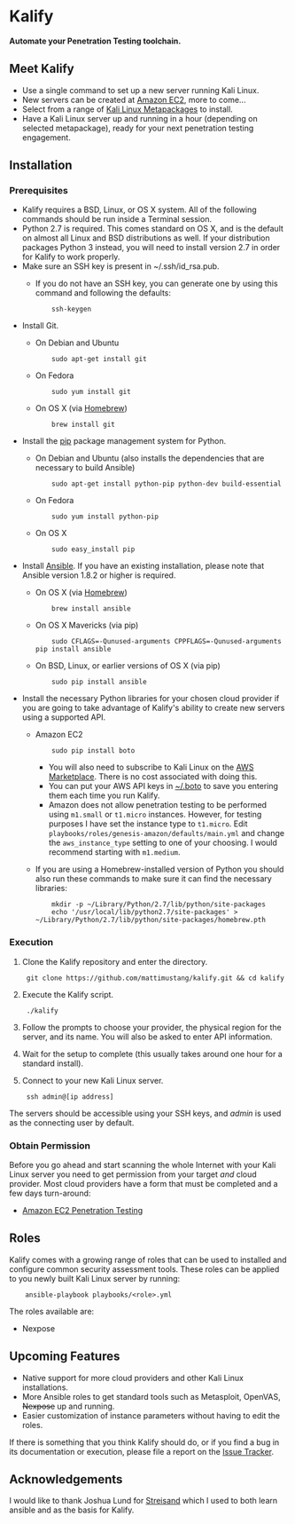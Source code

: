 Kalify
======

**Automate your Penetration Testing toolchain.**

Meet Kalify
-----------
* Use a single command to set up a new server running Kali Linux.
* New servers can be created at [Amazon EC2](https://aws.amazon.com/ec2/), more
  to come...
* Select from a range of [Kali Linux
  Metapackages](https://www.kali.org/news/kali-linux-metapackages/) to install.
* Have a Kali Linux server up and running in a hour (depending on selected
  metapackage), ready for your next penetration testing engagement.

Installation
------------

### Prerequisites ###
* Kalify requires a BSD, Linux, or OS X system. All of the following
  commands should be run inside a Terminal session.
* Python 2.7 is required. This comes standard on OS X, and is the default on
  almost all Linux and BSD distributions as well. If your distribution packages
Python 3 instead, you will need to install version 2.7 in order for Kalify
to work properly.
* Make sure an SSH key is present in ~/.ssh/id\_rsa.pub.
  * If you do not have an SSH key, you can generate one by using this command
    and following the defaults:

            ssh-keygen
* Install Git.
  * On Debian and Ubuntu

            sudo apt-get install git
  * On Fedora

            sudo yum install git
  * On OS X (via [Homebrew](http://brew.sh/))

            brew install git
* Install the [pip](https://pip.pypa.io/en/latest/) package management system
  for Python.
  * On Debian and Ubuntu (also installs the dependencies that are necessary to
    build Ansible)

            sudo apt-get install python-pip python-dev build-essential
  * On Fedora

            sudo yum install python-pip
  * On OS X

            sudo easy_install pip
* Install [Ansible](http://www.ansible.com/home). If you have an existing
  installation, please note that Ansible version 1.8.2 or higher is required.
  * On OS X (via [Homebrew](http://brew.sh/))

            brew install ansible
  * On OS X Mavericks (via pip)

            sudo CFLAGS=-Qunused-arguments CPPFLAGS=-Qunused-arguments pip install ansible
  * On BSD, Linux, or earlier versions of OS X (via pip)

            sudo pip install ansible
* Install the necessary Python libraries for your chosen cloud provider if you
  are going to take advantage of Kalify's ability to create new servers
  using a supported API.
  * Amazon EC2

            sudo pip install boto
    * You will also need to subscribe to Kali Linux on the [AWS
      Marketplace](https://aws.amazon.com/marketplace/pp/B00HW50E0M). There is
      no cost associated with doing this.
    * You can put your AWS API keys in
      [~/.boto](http://boto.readthedocs.org/en/latest/boto_config_tut.html) to
      save you entering them each time you run Kalify.
    * Amazon does not allow penetration testing to be performed using
      `m1.small` or `t1.micro` instances. However, for testing purposes I have
      set the instance type to `t1.micro`. Edit
      `playbooks/roles/genesis-amazon/defaults/main.yml` and change the
      `aws_instance_type` setting to one of your choosing. I would recommend
      starting with `m1.medium`.
  * If you are using a Homebrew-installed version of Python you should also run
    these commands to make sure it can find the necessary libraries:

            mkdir -p ~/Library/Python/2.7/lib/python/site-packages
            echo '/usr/local/lib/python2.7/site-packages' > ~/Library/Python/2.7/lib/python/site-packages/homebrew.pth

### Execution ###
1. Clone the Kalify repository and enter the directory.

        git clone https://github.com/mattimustang/kalify.git && cd kalify
2. Execute the Kalify script.

        ./kalify
3. Follow the prompts to choose your provider, the physical region for the
   server, and its name. You will also be asked to enter API information.
4. Wait for the setup to complete (this usually takes around one hour for
   a standard install).
5. Connect to your new Kali Linux server.

        ssh admin@[ip address]

The servers should be accessible using your SSH keys, and *admin* is used as the
connecting user by default.

### Obtain Permission ###
Before you go ahead and start scanning the whole Internet with your Kali
Linux server you need to get permission from your target *and* cloud provider. Most cloud
providers have a form that must be completed and a few days turn-around:
* [Amazon EC2 Penetration
  Testing](http://aws.amazon.com/security/penetration-testing/)

Roles
-----
Kalify comes with a growing range of roles that can be used to installed and
configure common security assessment tools. These roles can be applied to you
newly built Kali Linux server by running:

        ansible-playbook playbooks/<role>.yml

The roles available are:
- Nexpose

Upcoming Features
-----------------
* Native support for more cloud providers and other Kali Linux installations.
* More Ansible roles to get standard tools such as Metasploit, OpenVAS, ~~Nexpose~~
  up and running.
* Easier customization of instance parameters without having to edit the roles.

If there is something that you think Kalify should do, or if you find a bug
in its documentation or execution, please file a report on the [Issue
Tracker](https://github.com/mattimustang/kalify/issues).

Acknowledgements
----------------
I would like to thank Joshua Lund for 
[Streisand](https://github.com/jlund/streisand) which I used to both learn
ansible and as the basis for Kalify.

